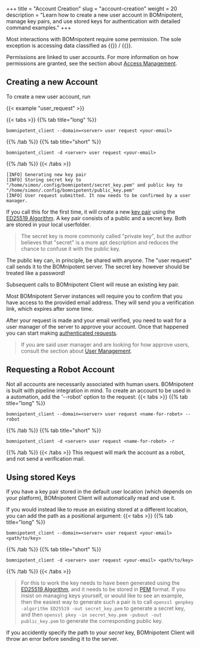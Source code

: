 +++
title = "Account Creation"
slug = "account-creation"
weight = 20
description = "Learn how to create a new user account in BOMnipotent, manage key pairs, and use stored keys for authentication with detailed command examples."
+++

Most interactions with BOMnipotent require some permission. The sole exception is accessing data classified as {{<tlp-white>}} / {{<tlp-clear>}}.

Permissions are linked to user accounts. For more information on how permissions are granted, see the section about [Access Management](/client/manager/access-management).

## Creating a new Account

To create a new user account, run

{{< example "user_request" >}}



{{< tabs >}}
{{% tab title="long" %}}
```
bomnipotent_client --domain=<server> user request <your-email>
```
{{% /tab %}}
{{% tab title="short" %}}
```
bomnipotent_client -d <server> user request <your-email>
```
{{% /tab %}}
{{< /tabs >}}
``` {wrap="false" title="output"}
[INFO] Generating new key pair
[INFO] Storing secret key to "/home/simon/.config/bomnipotent/secret_key.pem" and public key to "/home/simon/.config/bomnipotent/public_key.pem"
[INFO] User request submitted. It now needs to be confirmed by a user manager.
```

If you call this for the first time, it will create a new [key pair](https://en.wikipedia.org/wiki/Public-key_cryptography) using the [ED25519 Algorithm](https://en.wikipedia.org/wiki/EdDSA#Ed25519). A key pair consists of a public and a secret key. Both are stored in your local userfolder.

> The secret key is more commonly called "private key", but the author believes that "secret" is a more apt description and reduces the chance to confuse it with the public key.

The public key can, in principle, be shared with anyone. The "user request" call sends it to the BOMnipotent server. The secret key however should be treated like a password!

Subsequent calls to BOMnipotent Client will reuse an existing key pair.

Most BOMnipotent Server instances will require you to confirm that you have access to the provided email address. They will send you a verification link, which expires after some time.

After your request is made and your email verified, you need to wait for a user manager of the server to approve your account. Once that happened you can start making [authenticated requests](/client/basics/authenticating/).

> If you are said user manager and are looking for how approve users, consult the section about [User Management](/client/manager/access-management/user-management/).

## Requesting a Robot Account

Not all accounts are necessarily associated with human users. BOMnipotent is built with pipeline integration in mind. To create an account to be used in a automation, add the '--robot' option to the request:
{{< tabs >}}
{{% tab title="long" %}}
```
bomnipotent_client --domain=<server> user request <name-for-robot> --robot
```
{{% /tab %}}
{{% tab title="short" %}}
```
bomnipotent_client -d <server> user request <name-for-robot> -r
```
{{% /tab %}}
{{< /tabs >}}
This request will mark the account as a robot, and not send a verification mail.

## Using stored Keys

If you have a key pair stored in the default user location (which depends on your platform), BOMnipotent Client will automatically read and use it.

If you would instead like to reuse an existing stored at a different location, you can add the path as a positional argument:
{{< tabs >}}
{{% tab title="long" %}}
```
bomnipotent_client --domain=<server> user request <your-email> <path/to/key>
```
{{% /tab %}}
{{% tab title="short" %}}
```
bomnipotent_client -d <server> user request <your-email> <path/to/key>
```
{{% /tab %}}
{{< /tabs >}}


> For this to work the key needs to have been generated using the [ED25519 Algorithm](https://en.wikipedia.org/wiki/EdDSA#Ed25519), and it needs to be stored in [PEM](https://en.wikipedia.org/wiki/Privacy-Enhanced_Mail) format. If you insist on managing keys yourself, or would like to see an example, then the easiest way to generate such a pair is to call `openssl genpkey -algorithm ED25519 -out secret_key.pem` to generate a secret key, and then `openssl pkey -in secret_key.pem -pubout -out public_key.pem` to generate the corresponding public key.

If you accidently specify the path to your *secret* key, BOMnipotent Client will throw an error before sending it to the server.
